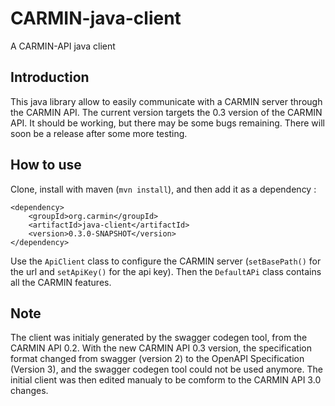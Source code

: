 # CARMIN-java-client
A CARMIN-API java client 

## Introduction

This java library allow to easily communicate with a CARMIN server through the CARMIN API. 
The current version targets the 0.3 version of the CARMIN API. 
It should be working, but there may be some bugs remaining.
There will soon be a release after some more testing.

## How to use

Clone, install with maven (`mvn install`), and then add it as a dependency :

```
<dependency>    
    <groupId>org.carmin</groupId>
    <artifactId>java-client</artifactId>
    <version>0.3.0-SNAPSHOT</version>
</dependency>
```
Use the `ApiClient` class to configure the CARMIN server (`setBasePath()` for the url and `setApiKey()` for the api key).
Then the `DefaultAPi` class contains all the CARMIN features. 

## Note

The client was initialy generated by the swagger codegen tool, from the CARMIN API 0.2. 
With the new CARMIN API 0.3 version, the specification format changed from swagger (version 2) 
to the OpenAPI Specification (Version 3), and the swagger codegen tool could not be used anymore.
The initial client was then edited manualy to be comform to the CARMIN API 3.0 changes.
